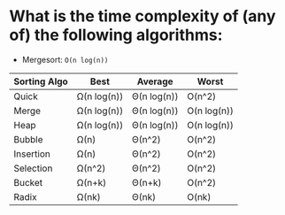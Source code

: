 # What is the time complexity of (any of) the following algorithms:

* Mergesort: `O(n log(n))`


Sorting Algo | Best | Average | Worst
------------ | ------------- | ------------- | -------------
Quick | Ω(n log(n))  | Θ(n log(n))   | O(n^2) 
Merge | Ω(n log(n))  | Θ(n log(n))   | O(n log(n))  
Heap | Ω(n log(n))   | Θ(n log(n))   | O(n log(n))  
Bubble | Ω(n)  | Θ(n^2)  | O(n^2) 
Insertion | Ω(n)   | Θ(n^2)  | O(n^2) 
Selection | Ω(n^2)   | Θ(n^2)  | O(n^2) 
Bucket | Ω(n+k)  | Θ(n+k)  | O(n^2) 
Radix | Ω(nk)  | Θ(nk)   | O(nk)  

